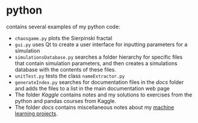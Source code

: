 # python
contains several examples of my python code:
* <code>chaosgame.py</code> plots the Sierpinski fractal
* <code>gui.py</code> uses Qt to create a user interface for inputting parameters for a simulation
* <code>simulationsDatabase.py</code> searches a folder hierarchy for specific files that contain simulation parameters, and then creates a simulations database with the contents of these files.
* `unitTest.py` tests the class `nameExtractor.py` 
* `generateIndex.py` searches for documentation files in the *docs* folder and adds the files to a list in the main documentation web page
* The folder *Kaggle* contains notes and my solutions to exercises from the python and pandas courses from Kaggle. 
* The folder *docs* contains miscellaneous notes about my [machine learning projects](https://leoespin.github.io/python/). 

